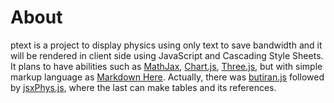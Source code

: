 # About
ptext is a project to display physics using only text to save bandwidth and it will be rendered in client side using JavaScript and Cascading Style Sheets. It plans to have abilities such as [MathJax](https://www.mathjax.org), [Chart.js](https://www.chartjs.org), [Three.js](https://threejs.org), but with simple markup language as [Markdown Here](https://markdown-here.com). Actually, there was [butiran.js](https://github.com/dudung/butiran.js) followed by [jsxPhys.js](https://github.com/dudung/jsxphys), where the last can make tables and its references.
